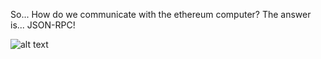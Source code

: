 So... How do we communicate with the ethereum computer? The answer is... JSON-RPC!

![alt text](jsonRPC.png)

